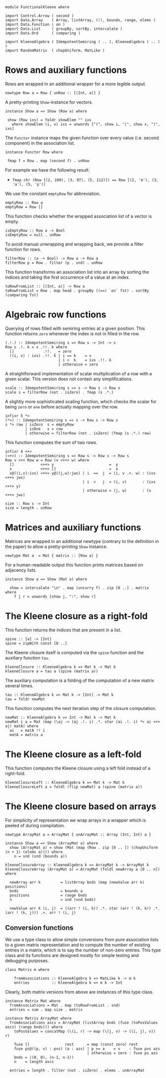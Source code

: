 ``` {.sourceCode .literate .haskell}
module FunctionalKleene where
```

``` {.sourceCode .literate .haskell}
import Control.Arrow ( second )
import Data.Array    ( Array, listArray, (!), bounds, range, elems )
import Data.Function ( on )
import Data.List     ( groupBy, sortBy, intercalate )
import Data.Ord      ( comparing )
```

``` {.sourceCode .literate .haskell}
import KleeneAlgebra ( IdempotentSemiring ( .. ), KleeneAlgebra ( .. ) )
import RandomMatrix  ( chopUniform, MatLike )
```

Rows and auxiliary functions
============================

Rows are wrapped in an additional wrapper for a more legible output.

``` {.sourceCode .literate .haskell}
newtype Row a = Row { unRow :: [(Int, a)] }
```

A pretty-printing `Show`-instance for vectors.

``` {.sourceCode .literate .haskell}
instance Show a => Show (Row a) where

 show (Row ixs) = foldr showElem "" ixs
   where showElem (i, x) ixs = unwords ["(", show i, "|", show x, ")", ixs]
```

The `Functor` instance maps the given function over every value (i.e.
second component) in the association list.

``` {.sourceCode .literate .haskell}
instance Functor Row where

 fmap f = Row . map (second f) . unRow
```

For example we have the following result:

-   `fmap chr (Row [(2, 109), (3, 97), (5, 112)]) == Row [(2, 'm'), (3, 'a'), (5, 'p')]`

We use the constant `emptyRow` for abbreviation.

``` {.sourceCode .literate .haskell}
emptyRow :: Row a
emptyRow = Row []
```

This function checks whether the wrapped association list of a vector is
empty.

``` {.sourceCode .literate .haskell}
isEmptyRow :: Row a -> Bool
isEmptyRow = null . unRow
```

To avoid manual unwrapping and wrapping back, we provide a filter
function for rows.

``` {.sourceCode .literate .haskell}
filterRow :: (a -> Bool) -> Row a -> Row a
filterRow p = Row . filter (p . snd) . unRow
```

This function transforms an association list into an array by sorting
the indices and taking the first occurrence of a value at an index.

``` {.sourceCode .literate .haskell}
toRowFromList :: [(Int, a)] -> Row a
toRowFromList = Row . map head . groupBy ((==) `on` fst) . sortBy (comparing fst)
```

Algebraic row functions
=======================

Querying of rows filled with semiring entries at a given position. This
function returns `zero` whenever the index is not in filled in the row.

``` {.haskell}
(.!.) :: IdempotentSemiring s => Row s -> Int -> s
Row s .!. k = s .!!. k where
  []             .!!. _ = zero
  ((i, v) : ivs) .!!. k | i == k    = v
                        | i <  k    = ivs .!!. k
                        | otherwise = zero
```

A straightforward implementation of scalar multiplication of a row with
a given scalar. This version does not contain any simplifications.

``` {.sourceCode .literate .haskell}
scale :: IdempotentSemiring s => s -> Row s -> Row s
scale s = filterRow (not . isZero) . fmap (s .*.)
```

A slightly more sophisticated scaling function, which checks the scalar
for being `zero` or `one` before actually mapping over the row.

``` {.sourceCode .literate .haskell}
infixr 5 *>
(*>) :: IdempotentSemiring s => s -> Row s -> Row s
s *> row | isZero  s = emptyRow
         | isOne   s = row
         | otherwise = filterRow (not . isZero) (fmap (s .*.) row)
```

This function computes the sum of two rows.

``` {.sourceCode .literate .haskell}
infixr 4 <+>
(<+>) :: IdempotentSemiring s => Row s -> Row s -> Row s
Row v <+> Row w = Row (v <++> w) where
  []            <++> y                         =  y
  x             <++> []                        =  x
  x@((i,v):ivs) <++> y@((j,w):jws) | i  ==  j  = (i, v .+. w) : (ivs <++> jws)
                                   | i  <   j  = (i, v)       : (ivs <++> y)
                                   | otherwise = (j, w)       : (x   <++> jws)
```

``` {.sourceCode .literate .haskell}
size :: Row s -> Int
size = length . unRow
```

Matrices and auxiliary functions
================================

Matrices are wrapped in an additional newtype (contrary to the
definition in the paper) to allow a pretty-printing `Show` instance.

``` {.sourceCode .literate .haskell}
newtype Mat a  = Mat { matrix :: [Row a] }
```

For a human-readable output this function prints matrices based on
adjacency lists.

``` {.sourceCode .literate .haskell}
instance Show a => Show (Mat a) where

  show = intercalate "\n" . map (uncurry f) . zip [0 ..] . matrix where
    f j r = unwords [show j, ":", show r]
```

The Kleene closure as a right-fold
==================================

This function returns the indices that are present in a list.

``` {.sourceCode .literate .haskell}
spine :: [a] -> [Int]
spine = zipWith const [0 ..]
```

The Kleene closure itself is computed via the `spine` function and the
auxiliary function `tau`.

``` {.sourceCode .literate .haskell}
kleeneClosure :: KleeneAlgebra k => Mat k -> Mat k
kleeneClosure a = tau a (spine (matrix a))
```

The auxiliary computation is a folding of the computation of a new
matrix several times.

``` {.sourceCode .literate .haskell}
tau :: KleeneAlgebra k => Mat k -> [Int] -> Mat k
tau = foldr newMat
```

This function computes the next iteration step of the closure
computation.

``` {.sourceCode .literate .haskell}
newMat :: KleeneAlgebra k => Int -> Mat k -> Mat k
newMat i a = Mat (map (\aj -> (aj .!. i) .*. star (ai .!. i) *> ai <+> aj) matA) where
  ai   = matA !! i
  matA = matrix a
```

The Kleene closure as a left-fold
=================================

This function computes the Kleene closure using a left fold instead of a
right-fold.

``` {.sourceCode .literate .haskell}
kleeneClosureLeft :: KleeneAlgebra k => Mat k -> Mat k
kleeneClosureLeft a = foldl (flip newMat) a (spine (matrix a))
```

The Kleene closure based on arrays
==================================

For simplicity of representation we wrap arrays in a wrapper which is
peeled of during compilation.

``` {.sourceCode .literate .haskell}
newtype ArrayMat a = ArrayMat { unArrayMat :: Array (Int, Int) a }
```

``` {.sourceCode .literate .haskell}
instance Show a => Show (ArrayMat a) where
  show (ArrayMat a) = show (Mat (map (Row . zip [0 .. ]) (chopUniform (n + 1) (elems a)))) where
    n = snd (snd (bounds a))
```

``` {.sourceCode .literate .haskell}
kleeneClosureArray :: KleeneAlgebra k => ArrayMat k -> ArrayMat k
kleeneClosureArray (ArrayMat a) = ArrayMat (foldl newArray a [0 .. n]) where

  newArray arr k         = listArray bnds (map (newValue arr k) positions)
  bnds                   = bounds a
  positions              = range bnds
  n                      = snd (snd bnds)

  newValue arr k (i, j)  = ((arr ! (i, k)) .*. star (arr ! (k, k)) .*. (arr ! (k, j))) .+. arr ! (i, j)
```

Conversion functions
--------------------

We use a type class to allow simple conversions from pure association
lists to a given matrix representation and to compute the number of
existing entries in a matrix, which is to say the number of non-zero
entries. This type class and its functions are designed mostly for
simple testing and debugging purposes.

``` {.sourceCode .literate .haskell}
class Matrix m where

    fromAssociations :: KleeneAlgebra k => MatLike k -> m k
    entries          :: KleeneAlgebra k => m k -> Int
```

Clearly, both matrix versions from above are instances of this type
class.

``` {.sourceCode .literate .haskell}
instance Matrix Mat where
  fromAssociations = Mat . map (toRowFromList . snd)
  entries = sum . map size . matrix
```

``` {.sourceCode .literate .haskell}
instance Matrix ArrayMat where
  fromAssociations ascs = ArrayMat (listArray bnds (fuse (toPosValues ascs) (range bnds))) where
    toPosValues = concatMap (\(i, r) -> map (\(j, v) -> ((i, j), v)) r)
    
    fuse []                rest      = map (const zero) rest
    fuse ps@((p, v) : pvs) (a : azs) | p == a    = v    : fuse pvs azs
                                     | otherwise = zero : fuse ps azs
    bnds = ((0, 0), (n-1, n-1))
    n    = length ascs
  
  entries = length . filter (not . isZero) . elems . unArrayMat
```
